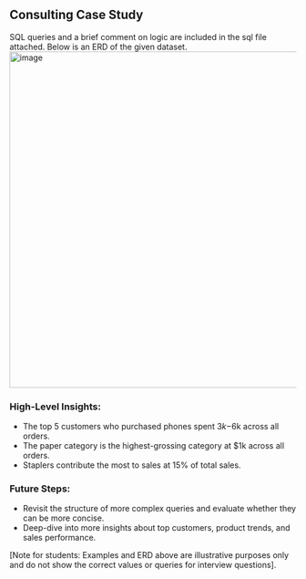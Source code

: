 ## Consulting Case Study
SQL queries and a brief comment on logic are included in the sql file attached. Below is an ERD of the given dataset.
<img width="590" alt="image" src="https://github.com/christinejiang11/case_study_samples/assets/56368090/529d7589-d332-4049-97d6-2b77c08559a1">

### High-Level Insights:
- The top 5 customers who purchased phones spent $3k-$6k across all orders.
- The paper category is the highest-grossing category at $1k across all orders.
- Staplers contribute the most to sales at 15% of total sales.

### Future Steps:
- Revisit the structure of more complex queries and evaluate whether they can be more concise.
- Deep-dive into more insights about top customers, product trends, and sales performance.

[Note for students: Examples and ERD above are illustrative purposes only and do not show the correct values or queries for interview questions].
